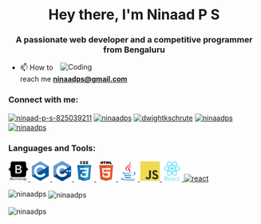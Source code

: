 
<h1 align="center">Hey there, I'm Ninaad P S</h1>
<h3 align="center">A passionate web developer and a competitive programmer from Bengaluru</h3>
<img align="right" alt="Coding" width="400" src="https://media2.giphy.com/media/13HgwGsXF0aiGY/giphy.gif">

- 📫 How to reach me **ninaadps@gmail.com**

<h3 align="left">Connect with me:</h3>
<p align="left">
<a href="https://www.linkedin.com/in/ninaad-shenoy-825039211/" target="blank"><img align="center" src="https://raw.githubusercontent.com/rahuldkjain/github-profile-readme-generator/master/src/images/icons/Social/linked-in-alt.svg" alt="ninaad-p-s-825039211" height="30" width="40" /></a>
<a href="https://www.hackerrank.com/ninaadps" target="blank"><img align="center" src="https://raw.githubusercontent.com/rahuldkjain/github-profile-readme-generator/master/src/images/icons/Social/hackerrank.svg" alt="ninaadps" height="30" width="40" /></a>
<a href="https://codeforces.com/profile/dwightkschrute" target="blank"><img align="center" src="https://raw.githubusercontent.com/rahuldkjain/github-profile-readme-generator/master/src/images/icons/Social/codeforces.svg" alt="dwightkschrute" height="30" width="40" /></a>
<a href="https://auth.geeksforgeeks.org/user/ninaadps" target="blank"><img align="center" src="https://raw.githubusercontent.com/rahuldkjain/github-profile-readme-generator/master/src/images/icons/Social/geeks-for-geeks.svg" alt="ninaadps" height="30" width="40" /></a>
<a href="https://leetcode.com/ninaaaad/" target="blank"><img align="center" src="https://leetcode.gallerycdn.vsassets.io/extensions/leetcode/vscode-leetcode/0.18.1/1652090923340/Microsoft.VisualStudio.Services.Icons.Default" alt="ninaadps" height="30" width="40" /></a>
  
</p>

<h3 align="left">Languages and Tools:</h3>
<p align="left"> <a href="https://getbootstrap.com" target="_blank" rel="noreferrer"> <img src="https://raw.githubusercontent.com/devicons/devicon/master/icons/bootstrap/bootstrap-plain-wordmark.svg" alt="bootstrap" width="40" height="40"/> </a> <a href="https://www.cprogramming.com/" target="_blank" rel="noreferrer"> <img src="https://raw.githubusercontent.com/devicons/devicon/master/icons/c/c-original.svg" alt="c" width="40" height="40"/> </a> <a href="https://www.w3schools.com/cpp/" target="_blank" rel="noreferrer"> <img src="https://raw.githubusercontent.com/devicons/devicon/master/icons/cplusplus/cplusplus-original.svg" alt="cplusplus" width="40" height="40"/> </a> <a href="https://www.w3schools.com/css/" target="_blank" rel="noreferrer"> <img src="https://raw.githubusercontent.com/devicons/devicon/master/icons/css3/css3-original-wordmark.svg" alt="css3" width="40" height="40"/> </a> <a href="https://www.w3.org/html/" target="_blank" rel="noreferrer"> <img src="https://raw.githubusercontent.com/devicons/devicon/master/icons/html5/html5-original-wordmark.svg" alt="html5" width="40" height="40"/> </a> <a href="https://www.java.com" target="_blank" rel="noreferrer"> <img src="https://raw.githubusercontent.com/devicons/devicon/master/icons/java/java-original.svg" alt="java" width="40" height="40"/> </a> <a href="https://developer.mozilla.org/en-US/docs/Web/JavaScript" target="_blank" rel="noreferrer"> <img src="https://raw.githubusercontent.com/devicons/devicon/master/icons/javascript/javascript-original.svg" alt="javascript" width="40" height="40"/> </a> <a href="https://reactjs.org/" target="_blank" rel="noreferrer"> <img src="https://raw.githubusercontent.com/devicons/devicon/master/icons/react/react-original-wordmark.svg" alt="react" width="40" height="40"/> </a> <a href="" target="_blank" rel="noreferrer"> <img src="https://upload.wikimedia.org/wikipedia/commons/c/c3/Python-logo-notext.svg" alt="react" width="40" height="40"/> </a></p>

<p><img align="left" src="https://github-readme-stats.vercel.app/api/top-langs?username=ninaadps&show_icons=true&locale=en&layout=compact" alt="ninaadps" /></p>

<p>&nbsp;<img align="center" src="https://github-readme-stats.vercel.app/api?username=ninaadps&show_icons=true&locale=en" alt="ninaadps" /></p>

<p><img align="center" src="https://github-readme-streak-stats.herokuapp.com/?user=ninaadps&" alt="ninaadps" /></p>
